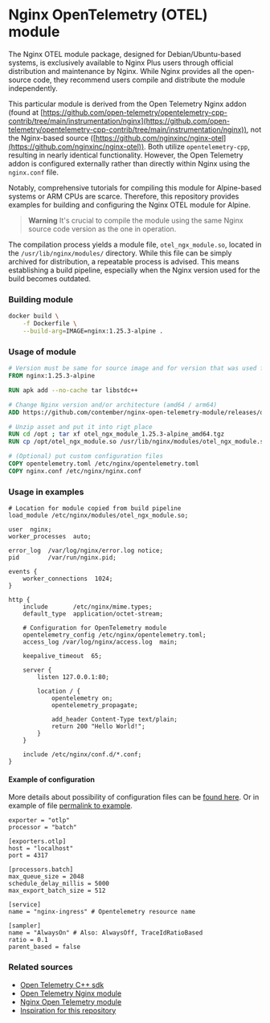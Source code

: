 # Nginx OpenTelemetry (OTEL) module

The Nginx OTEL module package, designed for Debian/Ubuntu-based systems, 
is exclusively available to Nginx Plus users through official distribution and maintenance by Nginx. 
While Nginx provides all the open-source code, they recommend users compile and distribute the module independently.

This particular module is derived from the Open Telemetry Nginx addon 
(found at [https://github.com/open-telemetry/opentelemetry-cpp-contrib/tree/main/instrumentation/nginx](https://github.com/open-telemetry/opentelemetry-cpp-contrib/tree/main/instrumentation/nginx)), 
not the Nginx-based source ([https://github.com/nginxinc/nginx-otel](https://github.com/nginxinc/nginx-otel)). 
Both utilize `opentelemetry-cpp`, resulting in nearly identical functionality. 
However, the Open Telemetry addon is configured externally rather than directly within Nginx using the `nginx.conf` file.

Notably, comprehensive tutorials for compiling this module for Alpine-based systems or ARM CPUs are scarce. 
Therefore, this repository provides examples for building and configuring the Nginx OTEL module for Alpine.

> **Warning**
> It's crucial to compile the module using the same Nginx source code version as the one in operation.

The compilation process yields a module file, `otel_ngx_module.so`, located in the `/usr/lib/nginx/modules/` directory. 
While this file can be simply archived for distribution, a repeatable process is advised. 
This means establishing a build pipeline, especially when the Nginx version used for the build becomes outdated.

### Building module

```bash
docker build \
    -f Dockerfile \
    --build-arg=IMAGE=nginx:1.25.3-alpine .
```

### Usage of module

```dockerfile
# Version must be same for source image and for version that was used for build module
FROM nginx:1.25.3-alpine

RUN apk add --no-cache tar libstdc++

# Change Nginx version and/or architecture (amd64 / arm64)
ADD https://github.com/contember/nginx-open-telemetry-module/releases/download/v1.0.0/otel_ngx_module_1.25.3-alpine_amd64.tgz /opt

# Unzip asset and put it into rigt place
RUN cd /opt ; tar xf otel_ngx_module_1.25.3-alpine_amd64.tgz
RUN cp /opt/otel_ngx_module.so /usr/lib/nginx/modules/otel_ngx_module.so

# (Optional) put custom configuration files
COPY opentelemetry.toml /etc/nginx/opentelemetry.toml
COPY nginx.conf /etc/nginx/nginx.conf
```

### Usage in examples

```nginx configuration
# Location for module copied from build pipeline
load_module /etc/nginx/modules/otel_ngx_module.so;

user  nginx;
worker_processes  auto;

error_log  /var/log/nginx/error.log notice;
pid        /var/run/nginx.pid;

events {
    worker_connections  1024;
}

http {
    include       /etc/nginx/mime.types;
    default_type  application/octet-stream;

    # Configuration for OpenTelemetry module
    opentelemetry_config /etc/nginx/opentelemetry.toml;
    access_log /var/log/nginx/access.log  main;

    keepalive_timeout  65;

    server {
        listen 127.0.0.1:80;

        location / {
            opentelemetry on;
            opentelemetry_propagate;

            add_header Content-Type text/plain;
            return 200 "Hello World!";
        }
    }

    include /etc/nginx/conf.d/*.conf;
}
```

#### Example of configuration
More details about possibility of configuration files can be [found here](https://github.com/open-telemetry/opentelemetry-cpp-contrib/tree/2a0db982f3d7ee91dfbe8150435e49e837bfb7ce/instrumentation/nginx#usage).
Or in example of file [permalink to example](https://github.com/open-telemetry/opentelemetry-cpp-contrib/blob/2a0db982f3d7ee91dfbe8150435e49e837bfb7ce/instrumentation/nginx/test/conf/otel-nginx.toml).

```tomp
exporter = "otlp"
processor = "batch"

[exporters.otlp]
host = "localhost"
port = 4317

[processors.batch]
max_queue_size = 2048
schedule_delay_millis = 5000
max_export_batch_size = 512

[service]
name = "nginx-ingress" # Opentelemetry resource name

[sampler]
name = "AlwaysOn" # Also: AlwaysOff, TraceIdRatioBased
ratio = 0.1
parent_based = false
```

### Related sources
- [Open Telemetry C++ sdk](https://github.com/open-telemetry/opentelemetry-cpp)
- [Open Telemetry Nginx module](https://github.com/open-telemetry/opentelemetry-cpp-contrib)
- [Nginx Open Telemetry module](https://github.com/nginxinc/nginx-otel)
- [Inspiration for this repository](https://github.com/tangx/Nginx-With-OpenTelemetry)
